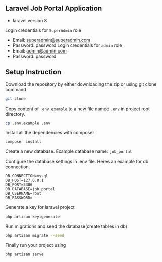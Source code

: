 ## Laravel Job Portal Application

-   laravel version 8

Login credentials for `SuperAdmin` role
-   Email: superadmin@superadmin.com
-   Password: password
Login credentials for `admin` role
-   Email: admin@admin.com
-   Password: password

## Setup Instruction

Download the repository by either downloading the zip or using git clone command

```bash
git clone 
```

Copy content of `.env.example` to a new file named `.env` in project root directory.

```bash
cp .env.example .env
```

Install all the dependencies with composer

```bash
composer install 
```

Create a new database. Example database name: `job_portal`

Configure the database settings in .env file. Heres an example for db connection.

```env
DB_CONNECTION=mysql
DB_HOST=127.0.0.1
DB_PORT=3306
DB_DATABASE=job_portal
DB_USERNAME=root
DB_PASSWORD=
```

Generate a key for laravel project

```bash
php artisan key:generate
```

Run migrations and seed the database(create tables in db)

```bash
php artisan migrate --seed
```

Finally run your project using

```bash
php artisan serve
```
